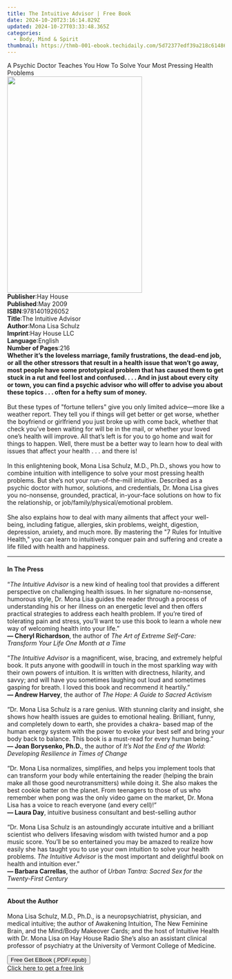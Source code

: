 ```yaml
---
title: The Intuitive Advisor | Free Book
date: 2024-10-20T23:16:14.829Z
updated: 2024-10-27T03:33:48.365Z
categories:
  - Body, Mind & Spirit
thumbnail: https://thmb-001-ebook.techidaily.com/5d72377edf39a218c61486cf8e0452ca0853155edc4468f5c3d1d99c4374e631.jpg
---
```

<main id="book-container">
  <div class="flex flex-col">
    <div class="book-brief flex-1 py-6 px-4 sm:p-6 md:py-10 md:px-8">
      <!-- brief-->
      <div class="book-brief-main">
        A Psychic Doctor Teaches You How To Solve Your Most Pressing Health
        Problems
      </div>
    </div>
    <div
      class="book-meta-info flex-1 grid gap-4 col-start-1 col-end-3 row-start-1 sm:mb-6 sm:grid-cols-4 lg:gap-6 lg:col-start-2 lg:row-end-6 lg:row-span-6 lg:mb-0"
    >
      <div
        class="book-meta-info-left place-content-center mt-4 p-4 text-sm leading-6 col-start-2 col-span-2 dark:text-slate-400"
      >
        <img
          class="w-full h-500 object-cover rounded-lg sm:h-255 sm:col-span-2 lg:col-span-full"
          src="https://img-001-ebook.techidaily.com/4f0ed2d24da5260399625c515ff38e3dac1a754a4df8eee19bf3d7208f52c25f.jpg"
          alt=""
          width="312"
          height="500"
        />
      </div>
      <div
        class="book-meta-info-right mt-2 col-start-1 row-start-2 col-span-3 self-center"
      >
        <!-- meta data  -->
        <div class="flex flex-col px-4 md:px-8">
          <div class="flex-1">
            <strong>Publisher</strong>:<span class="px-2">Hay House</span>
          </div>
          <div class="flex-1">
            <strong>Published</strong>:<span class="px-2">May 2009</span>
          </div>
          <div class="flex-1">
            <strong>ISBN</strong>:<span class="px-2">9781401926052</span>
          </div>
          <div class="flex-1">
            <strong>Title</strong>:<span class="px-2"
              >The Intuitive Advisor</span
            >
          </div>
          <div class="flex-1">
            <strong>Author</strong>:<span class="px-2">Mona Lisa Schulz</span>
          </div>
          <div class="flex-1">
            <strong>Imprint</strong>:<span class="px-2">Hay House LLC</span>
          </div>
          <div class="flex-1">
            <strong>Language</strong>:<span class="px-2">English</span>
          </div>
          <div class="flex-1">
            <strong>Number of Pages</strong>:<span class="px-2">216</span>
          </div>
        </div>
      </div>
    </div>
    <div class="book-description flex-1 py-6 px-4 sm:p-6 md:py-10 md:px-8">
      <div class="book-description-main">
        <div accordion-content="" id="description">
          <b
            >Whether it’s the loveless marriage, family frustrations, the
            dead-end job, or all the other stressors that result in a health
            issue that won’t go away, most people have some prototypical problem
            that has caused them to get stuck in a rut and feel lost and
            confused. . . . And in just about every city or town, you can find a
            psychic advisor who will offer to advise you about these topics . .
            . often for a hefty sum of money. <br /></b
          ><br />But these types of "fortune tellers" give you only limited
          advice—more like a weather report. They tell you if things will get
          better or get worse, whether the boyfriend or girlfriend you just
          broke up with come back, whether that check you’ve been waiting for
          will be in the mail, or whether your loved one’s health will improve.
          All that’s left is for you to go home and wait for things to happen.
          Well, there must be a better way to learn how to deal with issues that
          affect your health . . . and there is! <br /><br />In this
          enlightening book, Mona Lisa Schulz, M.D., Ph.D., shows you how to
          combine intuition with intelligence to solve your most pressing health
          problems. But she’s not your run-of-the-mill intuitive. Described as a
          psychic doctor with humor, solutions, and credentials, Dr. Mona Lisa
          gives you no-nonsense, grounded, practical, in-your-face solutions on
          how to fix the relationship, or job/family/physical/emotional problem.
          <br /><br />She also explains how to deal with many ailments that
          affect your well-being, including fatigue, allergies, skin problems,
          weight, digestion, depression, anxiety, and much more. By mastering
          the "7 Rules for Intuitive Health," you can learn to intuitively
          conquer pain and suffering and create a life filled with health and
          happiness.
        </div>
        <div class="accordion-fader"></div>
      </div>
    </div>
    <div class="book-excerpts flex-1 py-6 px-4 sm:p-6 md:py-10 md:px-8">
      <!-- excerpts-->
      <div class="book-excerpts-main">
        <hr />
        <h4 class="placeholder placeholder-heading">
          <span>In The Press</span>
        </h4>
        <p>
          “<i>The Intuitive Advisor</i>&nbsp;is a new kind of healing tool that
          provides a different perspective on challenging health issues. In her
          signature no-nonsense, humorous style, Dr. Mona Lisa guides the reader
          through a process of understanding his or her illness on an energetic
          level and then offers practical strategies to address each health
          problem. If you’re tired of tolerating pain and stress, you’ll want to
          use this book to learn a whole new way of welcoming health into your
          life.”<br /><b>— Cheryl Richardson</b>, the author of&nbsp;<i
            >The Art of Extreme Self-Care: Transform Your Life One Month at a
            Time</i
          ><br /><br />“<i>The Intuitive Advisor&nbsp;</i>is a magnificent,
          wise, bracing, and extremely helpful book. It puts anyone with
          goodwill in touch in the most sparkling way with their own powers of
          intuition. It is written with directness, hilarity, and savvy; and
          will have you sometimes laughing out loud and sometimes gasping for
          breath. I loved this book and recommend it heartily.”&nbsp;<br /><b
            >— Andrew Harvey</b
          >, the author of&nbsp;<i>The Hope:&nbsp;A Guide to Sacred Activism</i
          ><br /><br />“Dr. Mona Lisa Schulz is a rare genius. With stunning
          clarity and insight, she shows how health issues are guides to
          emotional healing. Brilliant, funny, and completely down to earth, she
          provides a chakra- based map of the human energy system with the power
          to evoke your best self and bring your body back to balance. This book
          is a must-read for every human being.”<br /><b
            >— Joan Borysenko, Ph.D.</b
          >, the author of&nbsp;<i
            >It’s Not the End of the World: Developing Resilience in Times of
            Change</i
          ><br /><br />“Dr. Mona Lisa normalizes, simplifies, and helps you
          implement tools that can transform your body while entertaining the
          reader (helping the brain make all those good neurotransmitters) while
          doing it. She also makes the best cookie batter on the planet. From
          teenagers to those of us who remember when pong was the only video
          game on the market, Dr. Mona Lisa has a voice to reach everyone (and
          every cell)!”<br /><b>— Laura Day</b>, intuitive business consultant
          and best-selling author<br /><br />“Dr. Mona Lisa Schulz is an
          astoundingly accurate intuitive and a brilliant scientist who delivers
          lifesaving wisdom with twisted humor and a pop music score. You’ll be
          so entertained you may be amazed to realize how easily she has taught
          you to use your own intuition to solve your health problems.&nbsp;<i
            >The Intuitive Advisor&nbsp;</i
          >is the most important and delightful book on health and intuition
          ever.”<br /><b>— Barbara Carrellas</b>, the author of&nbsp;<i
            >Urban Tantra: Sacred Sex for the Twenty-First Century</i
          >
        </p>
      </div>
    </div>
    <div class="book-about-author flex-1 py-6 px-4 sm:p-6 md:py-10 md:px-8">
      <!-- about author-->
      <div class="book-main-author-main">
        <hr />
        <h4 class="placeholder placeholder-heading">
          <span>About the Author</span>
        </h4>
        <p>
          Mona Lisa Schulz, M.D., Ph.D., is a neuropsychiatrist, physician, and
          medical intuitive; the author of Awakening Intuition, The New Feminine
          Brain, and the Mind/Body Makeover Cards; and the host of Intuitive
          Health with Dr. Mona Lisa on Hay House Radio She’s also an assistant
          clinical professor of psychiatry at the University of Vermont College
          of Medicine.
        </p>
      </div>
    </div>
    <div class="book-free-get flex-1 py-6 px-4 sm:p-6 md:py-10 md:px-8">
      <button
        id="btn-free-get"
        class="bg-blue-500 hover:bg-blue-700 text-white font-bold py-2 px-4 rounded"
      >
        Free Get EBook (.PDF/.epub)
      </button>
      <div id="countdown-display" class="px-2 text-lg mt-2"></div>
      <a
        id="free-link"
        class="hidden bg-blue-500 hover:bg-blue-700 text-white font-bold py-2 px-4 rounded"
        href="https://www.ebooks.com/en-us/book/96316732/the-intuitive-advisor/mona-lisa-schulz/"
        target="_blank"
        >Click here to get a free link</a
      >
    </div>
    <script>
      let countdownTime = 0;
      let countdownInterval = null;
      document
        .getElementById('btn-free-get')
        .addEventListener('click', startCountdown);
      function startCountdown() {
        countdownTime = new Date().getTime() + 60000 * 3;
        countdownInterval = setInterval(updateCountdown, 1000);
        document.getElementById('btn-free-get').disabled = true;
        document
          .getElementById('btn-free-get')
          .classList.add('bg-gray-500', 'cursor-not-allowed');
      }
      function updateCountdown() {
        let currentTime = new Date().getTime();
        let timeLeft = countdownTime - currentTime;
        let secondsLeft = Math.floor(timeLeft / 1000);
        document.getElementById('countdown-display').innerHTML =
          `Remaining time: ${secondsLeft} seconds.`;
        if (secondsLeft <= 0) {
          clearInterval(countdownInterval);
          document.getElementById('btn-free-get').classList.add('hidden');
          document.getElementById('free-link').classList.remove('hidden');
          document.getElementById('countdown-display').innerHTML = '';
        }
      }
    </script>
  </div>
</main>

<ins class="adsbygoogle"
      style="display:block"
      data-ad-client="ca-pub-7571918770474297"
      data-ad-slot="8358498916"
      data-ad-format="auto"
      data-full-width-responsive="true"></ins>
    